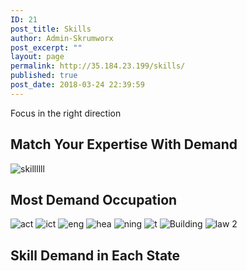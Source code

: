 ```yaml
---
ID: 21
post_title: Skills
author: Admin-Skrumworx
post_excerpt: ""
layout: page
permalink: http://35.184.23.199/skills/
published: true
post_date: 2018-03-24 22:39:59
---
```

<p>Focus in the right direction</p>		
			<h2>Match Your Expertise With Demand </h2>		
										<img src="http://35.184.23.199/wp-content/uploads/elementor/thumbs/skillllll-nntcofr8p5vsiqp6px1s7oufc634v7v444vsehmlfs.png" title="skillllll" alt="skillllll" />											
			<h2>Most Demand Occupation</h2>		
										<img src="http://35.184.23.199/wp-content/uploads/elementor/thumbs/act-nnqh3djht2hegvv4smn2cahbxit9opq4jggz7lxku0.png" title="act" alt="act" />											
										<img src="http://35.184.23.199/wp-content/uploads/elementor/thumbs/ict-nnqghc7pkwbe9zvhh3pxvuoakbfh868o6dv662lupk.png" title="ict" alt="ict" />											
										<img src="http://35.184.23.199/wp-content/uploads/elementor/thumbs/eng-nnqhkoqho86iacpwpm0prf7xrzhmg1g5x4zwe29k8o.png" title="eng" alt="eng" />											
										<img src="http://35.184.23.199/wp-content/uploads/elementor/thumbs/hea-nnqhumv003sr5s9pmetkneuk3sggwpxwadjw8hike0.png" title="hea" alt="hea" />											
										<img src="http://35.184.23.199/wp-content/uploads/elementor/thumbs/ning-nnqi1j0e4d8gau99de32xo88xihdctb18hs2xjamrc.png" title="ning" alt="ning" />											
										<img src="http://35.184.23.199/wp-content/uploads/elementor/thumbs/t-nnqi71cc6eryck9679td1s6i9tbtgy6ebrfj6x4kag.png" title="t" alt="t" />											
										<img src="http://35.184.23.199/wp-content/uploads/elementor/thumbs/Building-nntxxkdofgov21swvrmcgp4kgpitikcjfmrsg0cou0.png" title="Building" alt="Building" />											
										<img src="http://35.184.23.199/wp-content/uploads/elementor/thumbs/law-2-nomywtsqs4mge7q5teegm3weh2yxvj7j9ou40zwc6w.png" title="law 2" alt="law 2" />											
			<h2>Skill Demand in Each State</h2>